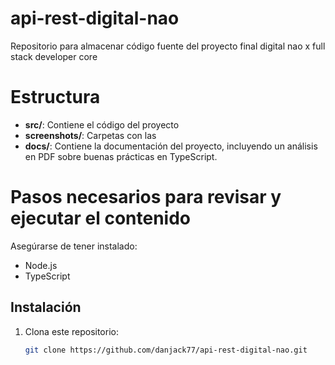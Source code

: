 # api-rest-digital-nao
Repositorio para almacenar código fuente del proyecto final digital nao x full stack developer core

# Estructura 

- **src/**: Contiene el código del proyecto
- **screenshots/**: Carpetas con las 
- **docs/**: Contiene la documentación del proyecto, incluyendo un análisis en PDF sobre buenas prácticas en TypeScript.

# Pasos necesarios para revisar y ejecutar el contenido

Asegúrarse de tener instalado:

- Node.js
- TypeScript

## Instalación

1. Clona este repositorio:
   ```bash
   git clone https://github.com/danjack77/api-rest-digital-nao.git
   